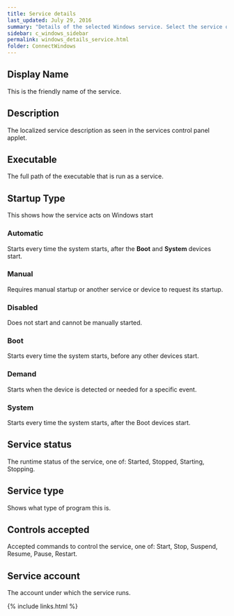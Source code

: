 ```yaml
---
title: Service details
last_updated: July 29, 2016
summary: "Details of the selected Windows service. Select the service on the Services grid."
sidebar: c_windows_sidebar
permalink: windows_details_service.html
folder: ConnectWindows
---
```




## Display Name

This is the friendly name of the service.

## Description

The localized service description as seen in the services control panel applet.

## Executable

The full path of the executable that is run as a service.

## Startup Type

This shows how the service acts on Windows start

### Automatic

Starts every time the system starts, after the **Boot** and **System** devices start.

### Manual

Requires manual startup or another service or device to request its startup.

### Disabled

Does not start and cannot be manually started.

### Boot

Starts every time the system starts, before any other devices start.

### Demand

Starts when the device is detected or needed for a specific event.

### System

Starts every time the system starts, after the Boot devices start.

## Service status

The runtime status of the service, one of: Started, Stopped, Starting, Stopping.

## Service type

Shows what type of program this is.

## Controls accepted

Accepted commands to control the service, one of: Start, Stop, Suspend, Resume, Pause, Restart.

## Service account

The account under which the service runs.

{% include links.html %}
